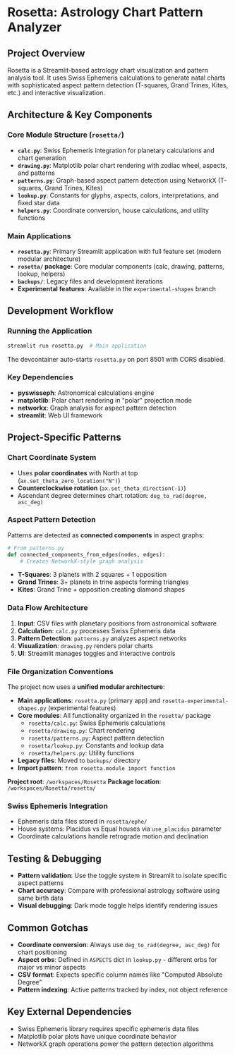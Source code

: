 # Rosetta: Astrology Chart Pattern Analyzer

## Project Overview
Rosetta is a Streamlit-based astrology chart visualization and pattern analysis tool. It uses Swiss Ephemeris calculations to generate natal charts with sophisticated aspect pattern detection (T-squares, Grand Trines, Kites, etc.) and interactive visualization.

## Architecture & Key Components

### Core Module Structure (`rosetta/`)
- **`calc.py`**: Swiss Ephemeris integration for planetary calculations and chart generation
- **`drawing.py`**: Matplotlib polar chart rendering with zodiac wheel, aspects, and patterns
- **`patterns.py`**: Graph-based aspect pattern detection using NetworkX (T-squares, Grand Trines, Kites)
- **`lookup.py`**: Constants for glyphs, aspects, colors, interpretations, and fixed star data
- **`helpers.py`**: Coordinate conversion, house calculations, and utility functions

### Main Applications
- **`rosetta.py`**: Primary Streamlit application with full feature set (modern modular architecture)
- **`rosetta/` package**: Core modular components (calc, drawing, patterns, lookup, helpers)
- **`backups/`**: Legacy files and development iterations
- **Experimental features**: Available in the `experimental-shapes` branch

## Development Workflow

### Running the Application
```bash
streamlit run rosetta.py  # Main application
```
The devcontainer auto-starts `rosetta.py` on port 8501 with CORS disabled.

### Key Dependencies
- **pyswisseph**: Astronomical calculations engine
- **matplotlib**: Polar chart rendering in "polar" projection mode
- **networkx**: Graph analysis for aspect pattern detection
- **streamlit**: Web UI framework

## Project-Specific Patterns

### Chart Coordinate System
- Uses **polar coordinates** with North at top (`ax.set_theta_zero_location("N")`)
- **Counterclockwise rotation** (`ax.set_theta_direction(-1)`)
- Ascendant degree determines chart rotation: `deg_to_rad(degree, asc_deg)`

### Aspect Pattern Detection
Patterns are detected as **connected components** in aspect graphs:
```python
# From patterns.py
def connected_components_from_edges(nodes, edges):
    # Creates NetworkX-style graph analysis
```
- **T-Squares**: 3 planets with 2 squares + 1 opposition
- **Grand Trines**: 3+ planets in trine aspects forming triangles
- **Kites**: Grand Trine + opposition creating diamond shapes

### Data Flow Architecture
1. **Input**: CSV files with planetary positions from astronomical software
2. **Calculation**: `calc.py` processes Swiss Ephemeris data
3. **Pattern Detection**: `patterns.py` analyzes aspect networks
4. **Visualization**: `drawing.py` renders polar charts
5. **UI**: Streamlit manages toggles and interactive controls

### File Organization Conventions
The project now uses a **unified modular architecture**:

- **Main applications**: `rosetta.py` (primary app) and `rosetta-experimental-shapes.py` (experimental features)
- **Core modules**: All functionality organized in the `rosetta/` package
  - `rosetta/calc.py`: Swiss Ephemeris calculations
  - `rosetta/drawing.py`: Chart rendering
  - `rosetta/patterns.py`: Aspect pattern detection
  - `rosetta/lookup.py`: Constants and lookup data
  - `rosetta/helpers.py`: Utility functions
- **Legacy files**: Moved to `backups/` directory
- **Import pattern**: `from rosetta.module import function`

**Project root**: `/workspaces/Rosetta`
**Package location**: `/workspaces/Rosetta/rosetta/`

### Swiss Ephemeris Integration
- Ephemeris data files stored in `rosetta/ephe/`
- House systems: Placidus vs Equal houses via `use_placidus` parameter
- Coordinate calculations handle retrograde motion and declination

## Testing & Debugging
- **Pattern validation**: Use the toggle system in Streamlit to isolate specific aspect patterns
- **Chart accuracy**: Compare with professional astrology software using same birth data
- **Visual debugging**: Dark mode toggle helps identify rendering issues

## Common Gotchas
- **Coordinate conversion**: Always use `deg_to_rad(degree, asc_deg)` for chart positioning
- **Aspect orbs**: Defined in `ASPECTS` dict in `lookup.py` - different orbs for major vs minor aspects
- **CSV format**: Expects specific column names like "Computed Absolute Degree"
- **Pattern indexing**: Active patterns tracked by index, not object reference

## Key External Dependencies
- Swiss Ephemeris library requires specific ephemeris data files
- Matplotlib polar plots have unique coordinate behavior
- NetworkX graph operations power the pattern detection algorithms
